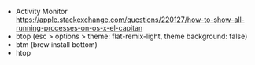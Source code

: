 - Activity Monitor https://apple.stackexchange.com/questions/220127/how-to-show-all-running-processes-on-os-x-el-capitan
- btop (esc > options > theme: flat-remix-light, theme background: false)
- btm (brew install bottom)
- htop
